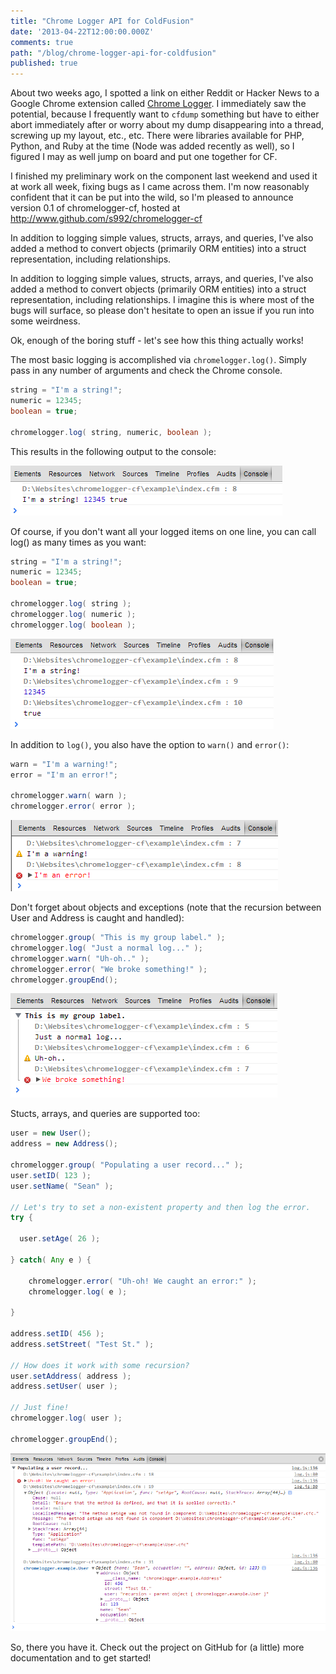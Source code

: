 ```yaml
---
title: "Chrome Logger API for ColdFusion"
date: '2013-04-22T12:00:00.000Z'
comments: true
path: "/blog/chrome-logger-api-for-coldfusion"
published: true
---
```

About two weeks ago, I spotted a link on either Reddit or Hacker News to a Google Chrome extension called [Chrome Logger](http://www.chromelogger.com/). I immediately saw the potential, because I frequently want to `cfdump` something but have to either abort immediately after or worry about my dump disappearing into a thread, screwing up my layout, etc., etc. There were libraries available for PHP, Python, and Ruby at the time (Node was added recently as well), so I figured I may as well jump on board and put one together for CF.

I finished my preliminary work on the component last weekend and used it at work all week, fixing bugs as I came across them. I'm now reasonably confident that it can be put into the wild, so I'm pleased to announce version 0.1 of chromelogger-cf, hosted at http://www.github.com/s992/chromelogger-cf

In addition to logging simple values, structs, arrays, and queries, I've also added a method to convert objects (primarily ORM entities) into a struct representation, including relationships.

<!-- more -->

In addition to logging simple values, structs, arrays, and queries, I've also added a method to convert objects (primarily ORM entities) into a struct representation, including relationships. I imagine this is where most of the bugs will surface, so please don't hesitate to open an issue if you run into some weirdness.

Ok, enough of the boring stuff - let's see how this thing actually works!

The most basic logging is accomplished via `chromelogger.log()`. Simply pass in any number of arguments and check the Chrome console.

```java
string = "I'm a string!";
numeric = 12345;
boolean = true;

chromelogger.log( string, numeric, boolean );
```

This results in the following output to the console:

![scrn1](scrn1.png)

Of course, if you don't want all your logged items on one line, you can call log() as many times as you want:

```java
string = "I'm a string!";
numeric = 12345;
boolean = true;

chromelogger.log( string );
chromelogger.log( numeric );
chromelogger.log( boolean );
```

![scrn2](scrn2.png)

In addition to `log()`, you also have the option to `warn()` and `error()`:

```java
warn = "I'm a warning!";
error = "I'm an error!";

chromelogger.warn( warn );
chromelogger.error( error );
```

![scrn3](scrn3.png)

Don't forget about objects and exceptions (note that the recursion between User and Address is caught and handled):

```java
chromelogger.group( "This is my group label." );
chromelogger.log( "Just a normal log..." );
chromelogger.warn( "Uh-oh.." );
chromelogger.error( "We broke something!" );
chromelogger.groupEnd();
```

![scrn4](scrn4.png)

Stucts, arrays, and queries are supported too:

```java
user = new User();
address = new Address();

chromelogger.group( "Populating a user record..." );
user.setID( 123 );
user.setName( "Sean" );

// Let's try to set a non-existent property and then log the error.
try {

  user.setAge( 26 );

} catch( Any e ) {

	chromelogger.error( "Uh-oh! We caught an error:" );
	chromelogger.log( e );

}

address.setID( 456 );
address.setStreet( "Test St." );

// How does it work with some recursion?
user.setAddress( address );
address.setUser( user );

// Just fine!
chromelogger.log( user );

chromelogger.groupEnd();
```

![scrn5](scrn5.png)

So, there you have it. Check out the project on GitHub for (a little) more documentation and to get started!
